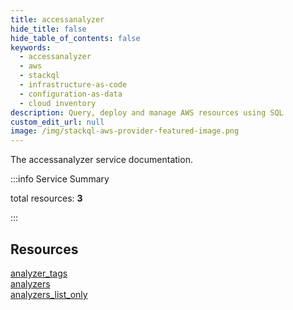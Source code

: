 ```yaml
---
title: accessanalyzer
hide_title: false
hide_table_of_contents: false
keywords:
  - accessanalyzer
  - aws
  - stackql
  - infrastructure-as-code
  - configuration-as-data
  - cloud inventory
description: Query, deploy and manage AWS resources using SQL
custom_edit_url: null
image: /img/stackql-aws-provider-featured-image.png
---
```


The accessanalyzer service documentation.

:::info Service Summary

<div class="row">
<div class="providerDocColumn">
<span>total resources:&nbsp;<b>3</b></span><br />
</div>
</div>

:::

## Resources
<div class="row">
<div class="providerDocColumn">
<a href="/services/accessanalyzer/analyzer_tags/">analyzer_tags</a><br />
<a href="/services/accessanalyzer/analyzers/">analyzers</a>
</div>
<div class="providerDocColumn">
<a href="/services/accessanalyzer/analyzers_list_only/">analyzers_list_only</a>
</div>
</div>
